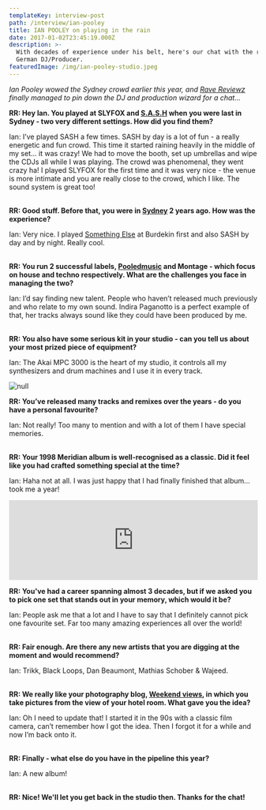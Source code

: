```yaml
---
templateKey: interview-post
path: /interview/ian-pooley
title: IAN POOLEY on playing in the rain
date: 2017-01-02T23:45:19.000Z
description: >-
  With decades of experience under his belt, here's our chat with the revered
  German DJ/Producer.
featuredImage: /img/ian-pooley-studio.jpeg
---
```

_Ian Pooley wowed the Sydney crowd earlier this year, and [Rave Reviewz](https://magazine.ravereviewz.net) finally managed to pin down the DJ and production wizard for a chat..._

**RR: Hey Ian. You played at SLYFOX and [S.A.S.H](https://magazine.ravereviewz.net/interview/kerry-wallace) when you were last in Sydney - two very different settings. How did you find them?**

Ian: I’ve played SASH a few times. SASH by day is a lot of fun - a really energetic and fun crowd. This time it started raining heavily in the middle of my set... it was crazy! We had to move the booth, set up umbrellas and wipe the CDJs all while I was playing. The crowd was phenomenal, they went crazy ha! I played SLYFOX for the first time and it was very nice - the venue is more intimate and you are really close to the crowd, which I like. The sound system is great too! 
<br><br>

**RR: Good stuff. Before that, you were in [Sydney](https://www.ravereviewz.net/Events-Location/Sydney) 2 years ago. How was the experience?**

Ian: Very nice. I played [Something Else](https://ravereviewz.net.au/interview/alex-dimitr%C3%B6ff-something-else) at Burdekin first and also SASH by day and by night. Really cool.
<br><br>

**RR: You run 2 successful labels, [Pooledmusic](https://www.facebook.com/Pooledmusic) and Montage - which focus on house and techno respectively. What are the challenges you face in managing the two?**

Ian: I’d say finding new talent. People who haven’t released much previously and who relate to my own sound. Indira Paganotto is a perfect example of that, her tracks always sound like they could have been produced by me.
<br><br>

**RR: You also have some serious kit in your studio - can you tell us about your most prized piece of equipment?**

Ian: The Akai MPC 3000 is the heart of my studio, it controls all my synthesizers and drum machines and I use it in every track.

![null](/img/ian-pooley.jpg)

**RR: You’ve released many tracks and remixes over the years - do you have a personal favourite?**

Ian: Not really! Too many to mention and with a lot of them I have special memories.
<br><br>

**RR: Your 1998 Meridian album is well-recognised as a classic. Did it feel like you had crafted something special at the time?**

Ian: Haha not at all. I was just happy that I had finally finished that album... took me a year!

<iframe src="https://embed.beatport.com/?id=8052127&type=track" width="100%" height="162" frameborder="0" scrolling="no" style="max-width:600px;"></iframe>

**RR: You've had a career spanning almost 3 decades, but if we asked you to pick one set that stands out in your memory, which would it be?**

Ian: People ask me that a lot and I have to say that I definitely cannot pick one favourite set. Far too many amazing experiences all over the world!
<br><br>

**RR: Fair enough. Are there any new artists that you are digging at the moment and would recommend?**

Ian: Trikk, Black Loops, Dan Beaumont, Mathias Schober & Wajeed.
<br><br>

**RR: We really like your photography blog, [Weekend views](http://weekendviews.tumblr.com/), in which you take pictures from the view of your hotel room. What gave you the idea?**

Ian: Oh I need to update that! I started it in the 90s with a classic film camera, can’t remember how I got the idea. Then I forgot it for a while and now I’m back onto it.
<br><br>

**RR: Finally - what else do you have in the pipeline this year?**

Ian: A new album!
<br><br>

**RR: Nice! We'll let you get back in the studio then. Thanks for the chat!**
